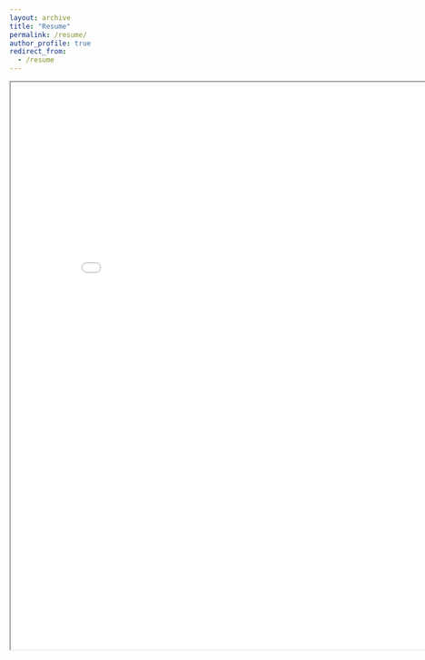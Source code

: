 ```yaml
---
layout: archive
title: "Resume"
permalink: /resume/
author_profile: true
redirect_from:
  - /resume
---
```

<iframe src="{{ "../files/2025-03-07-Resume.pdf" | relative_url }}" width="850" height="1000"></iframe>
